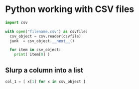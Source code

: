 # Python working with CSV files

```python
import csv

with open("filename.csv") as csvfile:
  csv_object = csv.reader(csvfile)
  junk  = csv_object.__next__()

  for item in csv_object:
    print( item[0] )
```

## Slurp a column into a list
```python
col_1 = [ x[1] for x in csv_object ] 
```
